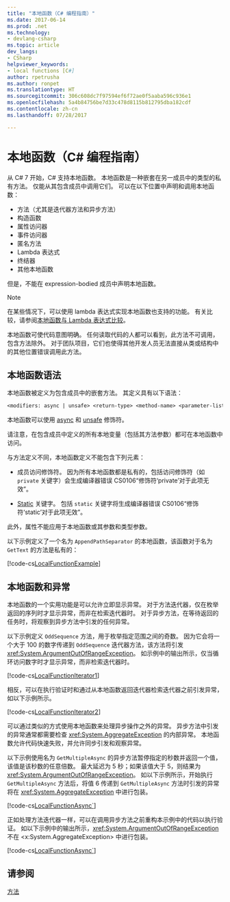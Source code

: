 ```yaml
---
title: "本地函数（C# 编程指南）"
ms.date: 2017-06-14
ms.prod: .net
ms.technology:
- devlang-csharp
ms.topic: article
dev_langs:
- CSharp
helpviewer_keywords:
- local functions [C#]
author: rpetrusha
ms.author: ronpet
ms.translationtype: HT
ms.sourcegitcommit: 306c608dc7f97594ef6f72ae0f5aaba596c936e1
ms.openlocfilehash: 5a4b84756be7d33c478d8115b812795dba182cdf
ms.contentlocale: zh-cn
ms.lasthandoff: 07/28/2017

---
```

# <a name="local-functions-c-programming-guide"></a>本地函数（C# 编程指南）

从 C# 7 开始，C# 支持本地函数。 本地函数是一种嵌套在另一成员中的类型的私有方法。 仅能从其包含成员中调用它们。 可以在以下位置中声明和调用本地函数：

- 方法（尤其是迭代器方法和异步方法）
- 构造函数
- 属性访问器
- 事件访问器
- 匿名方法
- Lambda 表达式
- 终结器
- 其他本地函数

但是，不能在 expression-bodied 成员中声明本地函数。

> [!NOTE]
> 在某些情况下，可以使用 lambda 表达式实现本地函数也支持的功能。 有关比较，请参阅[本地函数与 Lambda 表达式比较](../../local-functions-vs-lambdas.md)。

本地函数可使代码意图明确。 任何读取代码的人都可以看到，此方法不可调用，包含方法除外。 对于团队项目，它们也使得其他开发人员无法直接从类或结构中的其他位置错误调用此方法。
 
## <a name="local-function-syntax"></a>本地函数语法

本地函数被定义为包含成员中的嵌套方法。 其定义具有以下语法：

```txt
<modifiers: async | unsafe> <return-type> <method-name> <parameter-list>
```

本地函数可以使用 [async](../../language-reference/keywords/async.md) 和 [unsafe](../../language-reference/keywords/unsafe.md) 修饰符。 

请注意，在包含成员中定义的所有本地变量（包括其方法参数）都可在本地函数中访问。 

与方法定义不同，本地函数定义不能包含下列元素：

- 成员访问修饰符。 因为所有本地函数都是私有的，包括访问修饰符（如 `private` 关键字）会生成编译器错误 CS0106“修饰符‘private’对于此项无效”。
 
- [Static](..\..\language-reference\keywords\static.md) 关键字。 包括 `static` 关键字将生成编译器错误 CS0106“修饰符‘static’对于此项无效”。

此外，属性不能应用于本地函数或其参数和类型参数。 
 
以下示例定义了一个名为 `AppendPathSeparator` 的本地函数，该函数对于名为 `GetText` 的方法是私有的：
   
[!code-cs[LocalFunctionExample](../../../../samples/snippets/csharp/programming-guide/classes-and-structs/local-functions1.cs)]  
   
## <a name="local-functions-and-exceptions"></a>本地函数和异常

本地函数的一个实用功能是可以允许立即显示异常。 对于方法迭代器，仅在枚举返回的序列时才显示异常，而非在检索迭代器时。 对于异步方法，在等待返回的任务时，将观察到异步方法中引发的任何异常。 

以下示例定义 `OddSequence` 方法，用于枚举指定范围之间的奇数。 因为它会将一个大于 100 的数字传递到 `OddSequence` 迭代器方法，该方法将引发 <xref:System.ArgumentOutOfRangeException>。 如示例中的输出所示，仅当循环访问数字时才显示异常，而非检索迭代器时。

[!code-cs[LocalFunctionIterator1](../../../../samples/snippets/csharp/programming-guide/classes-and-structs/local-functions-iterator1.cs)] 

相反，可以在执行验证时和通过从本地函数返回迭代器检索迭代器之前引发异常，如以下示例所示。

[!code-cs[LocalFunctionIterator2](../../../../samples/snippets/csharp/programming-guide/classes-and-structs/local-functions-iterator2.cs)]

可以通过类似的方式使用本地函数来处理异步操作之外的异常。 异步方法中引发的异常通常都需要检查 <xref:System.AggregateException> 的内部异常。 本地函数允许代码快速失败，并允许同步引发和观察异常。

以下示例使用名为 `GetMultipleAsync` 的异步方法暂停指定的秒数并返回一个值，该值是该秒数的任意倍数。 最大延迟为 5 秒；如果该值大于 5，则结果为 <xref:System.ArgumentOutOfRangeException>。 如以下示例所示，开始执行 `GetMultipleAsync` 方法后，将值 6 传递到 `GetMultipleAsync` 方法时引发的异常将在 <xref:System.AggregateException> 中进行包装。

[!code-cs[LocalFunctionAsync`](../../../../samples/snippets/csharp/programming-guide/classes-and-structs/local-functions-async1.cs)] 

正如处理方法迭代器一样，可以在调用异步方法之前重构本示例中的代码以执行验证。 如以下示例中的输出所示，<xref:System.ArgumentOutOfRangeException> 不在 <x:System.AggregateException> 中进行包装。

[!code-cs[LocalFunctionAsync`](../../../../samples/snippets/csharp/programming-guide/classes-and-structs/local-functions-async2.cs)] 

## <a name="see-also"></a>请参阅
[方法](methods.md)

